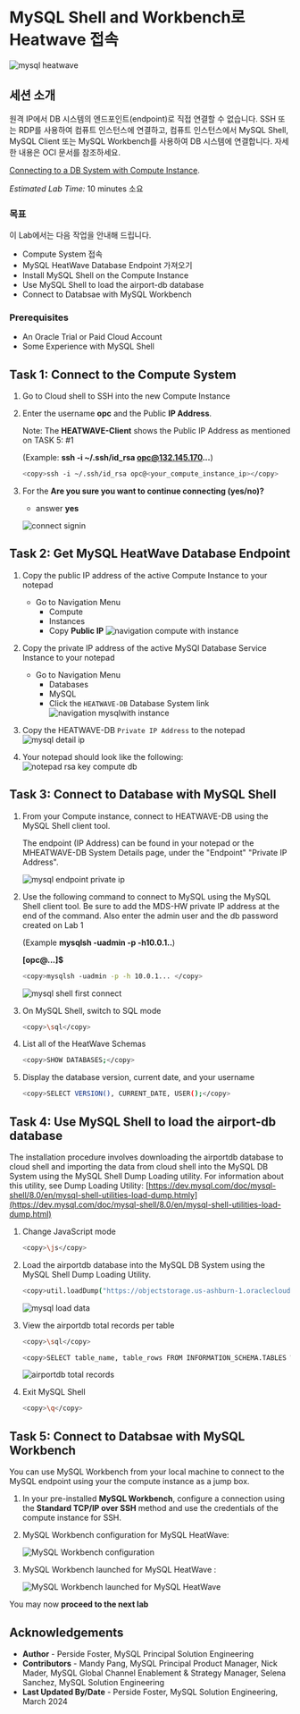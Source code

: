 # MySQL Shell and Workbench로 Heatwave 접속

![mysql heatwave](./images/mysql-heatwave-logo.jpg "mysql heatwave")

## 세션 소개

원격 IP에서 DB 시스템의 엔드포인트(endpoint)로 직접 연결할 수 없습니다. SSH 또는 RDP를 사용하여 컴퓨트 인스턴스에 연결하고, 컴퓨트 인스턴스에서 MySQL Shell, MySQL Client 또는 MySQL Workbench를 사용하여 DB 시스템에 연결합니다. 자세한 내용은 OCI 문서를 참조하세요.

[Connecting to a DB System with Compute Instance](
https://docs.oracle.com/en-us/iaas/mysql-database/doc/compute-instance.html#GUID-6087DA45-06E0-44AD-9CAB-0FC37423A07A).


_Estimated Lab Time:_ 10 minutes 소요

### 목표

이 Lab에서는 다음 작업을 안내해 드립니다.

- Compute System 접속
- MySQL HeatWave Database Endpoint 가져오기
- Install MySQL Shell on the Compute Instance
- Use MySQL Shell to load the airport-db database
- Connect to Databsae with MySQL Workbench

### Prerequisites

- An Oracle Trial or Paid Cloud Account
- Some Experience with MySQL Shell


## Task 1: Connect to the Compute System

1. Go to Cloud shell to SSH into the new Compute Instance

2. Enter the username **opc** and the Public **IP Address**.

    Note: The **HEATWAVE-Client**  shows the  Public IP Address as mentioned on TASK 5: #1

    (Example: **ssh -i ~/.ssh/id_rsa opc@132.145.170...**) 

    ```bash
    <copy>ssh -i ~/.ssh/id_rsa opc@<your_compute_instance_ip></copy>
    ```

3. For the **Are you sure you want to continue connecting (yes/no)?**
    - answer **yes**

    ![connect signin](./images/connect-first-signin.png "connect signin ")


## Task 2: Get MySQL HeatWave Database Endpoint

1. Copy the public IP address of the active Compute Instance to your notepad

    - Go to Navigation Menu
        - Compute
        - Instances
        - Copy **Public IP**
    ![navigation compute with instance](./images/navigation-compute-with-instance.png "navigation compute with instance ")

2. Copy the private IP address of the active MySQl Database Service Instance to your notepad

    - Go to Navigation Menu 
        - Databases 
        - MySQL
        - Click the `HEATWAVE-DB` Database System link
     ![navigation mysqlwith instance](./images/navigation-mysql-with-instance.png " navigation mysqlwith instance")

3. Copy the HEATWAVE-DB  `Private IP Address` to the notepad
     ![mysql detail ip](./images/mysql-detail-ip.png "mysql detail ip")

4. Your notepad should look like the following:
     ![notepad rsa key compute db](./images/notepad-rsa-key-compute-db.png "notepad rsa key compute db ")

## Task 3: Connect to Database with MySQL Shell

1. From your Compute instance, connect to HEATWAVE-DB  using the MySQL Shell client tool.

   The endpoint (IP Address) can be found in your notepad or  the MHEATWAVE-DB  System Details page, under the "Endpoint" "Private IP Address". 

    ![mysql endpoint private ip](./images/mysql-endpoint-private-ip.png "mysql endpoint private ip")

2. Use the following command to connect to MySQL using the MySQL Shell client tool. Be sure to add the MDS-HW private IP address at the end of the command. Also enter the admin user and the db password created on Lab 1

    (Example  **mysqlsh -uadmin -p -h10.0.1..**)

    **[opc@...]$**

    ```bash
    <copy>mysqlsh -uadmin -p -h 10.0.1... </copy>
    ```

    ![mysql shell first connect](./images/mysql-shell-first-connect.png "mysql shell first connect ")

3. On MySQL Shell, switch to SQL mode

    ```bash
    <copy>\sql</copy>
    ```

4. List all of the HeatWave Schemas

    ```bash
    <copy>SHOW DATABASES;</copy>
    ```

5. Display the database version, current date, and your username

    ```bash
    <copy>SELECT VERSION(), CURRENT_DATE, USER();</copy>
    ```

## Task 4: Use MySQL Shell to load the airport-db database

The installation procedure involves downloading the airportdb database to cloud shell and importing the data from cloud shell into the MySQL DB System using the MySQL Shell Dump Loading utility. For information about this utility, see Dump Loading Utility: [https://dev.mysql.com/doc/mysql-shell/8.0/en/mysql-shell-utilities-load-dump.htmly](https://dev.mysql.com/doc/mysql-shell/8.0/en/mysql-shell-utilities-load-dump.html)

1. Change JavaScript mode

    ```bash
    <copy>\js</copy>
    ```

2. Load the airportdb database into the MySQL DB System using the MySQL Shell Dump Loading Utility.

    ```bash
    <copy>util.loadDump("https://objectstorage.us-ashburn-1.oraclecloud.com/p/4TAWm0ayQtIPsxmZqDRNt9j3xxG83Ztjv-YVa7czxzdtu7H-rTKivnkUey97YIQG/n/mysqlpm/b/mysql_airport/o/airportdball/", {threads: 16,progressFile: "progress.json", loadIndexes:false,ignoreVersion:true})</copy>
    ```


    ![mysql load data](./images/mysql-load-data.png "mysql load data ")

3. View  the airportdb total records per table

    ```bash
    <copy>\sql</copy>
    ```

    ```bash
    <copy>SELECT table_name, table_rows FROM INFORMATION_SCHEMA.TABLES WHERE TABLE_SCHEMA = 'airportdb';</copy>
    ```

    ![airportdb total records](./images/airportdb-list.png "airportdb total records")

4. Exit MySQL Shell

    ```bash
    <copy>\q</copy>
    ```

## Task 5: Connect to Databsae with MySQL Workbench

You can use MySQL Workbench from your local machine to connect to the MySQL endpoint using your the compute instance as a jump box.

1. In your pre-installed **MySQL Workbench**, configure a connection using the **Standard TCP/IP over SSH** method and use the credentials of the compute instance for SSH.

2. MySQL Workbench configuration for MySQL HeatWave:

     ![MySQL Workbench configuration](./images/workbench-config.png "MySQL Workbench configuration")

3. MySQL Workbench launched for MySQL HeatWave :

     ![MySQL Workbench launched for MySQL HeatWave](./images/workbench-launch.png "MySQL Workbench launched for MySQL HeatWave")

You may now **proceed to the next lab**

## Acknowledgements

- **Author** - Perside Foster, MySQL Principal Solution Engineering
- **Contributors** - Mandy Pang, MySQL Principal Product Manager,  Nick Mader, MySQL Global Channel Enablement & Strategy Manager, Selena Sanchez, MySQL Solution Engineering
- **Last Updated By/Date** - Perside Foster, MySQL Solution Engineering, March 2024
